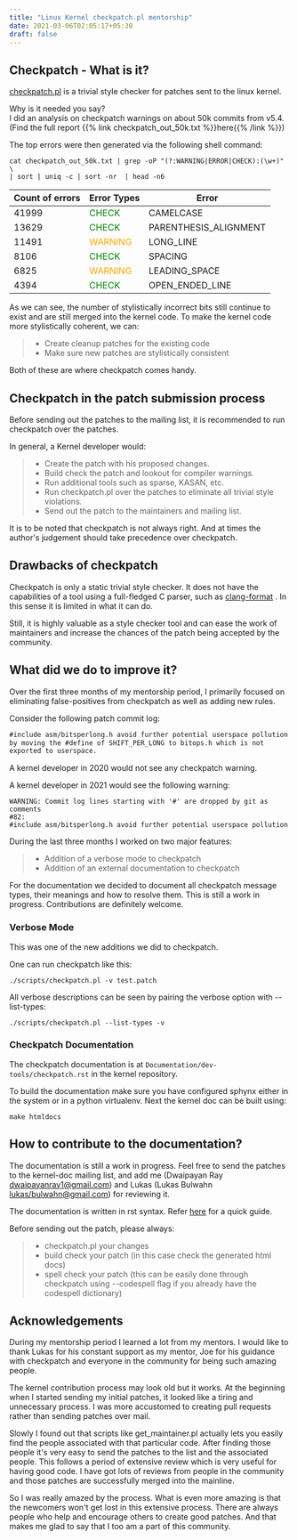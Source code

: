 ```yaml
---
title: "Linux Kernel checkpatch.pl mentorship"
date: 2021-03-06T02:05:17+05:30
draft: false
---
```


## Checkpatch - What is it?
[checkpatch.pl](https://github.com/torvalds/linux/blob/master/scripts/checkpatch.pl)
is a trivial style checker for patches sent to the linux kernel.

Why is it needed you say?</br>
I did an analysis on checkpatch warnings on about 50k commits from v5.4.</br>
(Find the full report {{% link checkpatch_out_50k.txt %}}here{{% /link %}})

The top errors were then generated via the following shell command:
```/bin/bash
cat checkpatch_out_50k.txt | grep -oP "(?:WARNING|ERROR|CHECK):(\w+)" \
| sort | uniq -c | sort -nr  | head -n6
```

Count of errors | Error Types | Error
----------------|-------------|------
41999 | <span style="color:green">CHECK</span> | CAMELCASE
13629 | <span style="color:green">CHECK</span> | PARENTHESIS_ALIGNMENT
11491 | <span style="color:orange">WARNING</span> | LONG_LINE
8106 | <span style="color:green">CHECK</span> | SPACING
6825 | <span style="color:orange">WARNING</span> | LEADING_SPACE
4394 | <span style="color:green">CHECK</span> | OPEN_ENDED_LINE

As we can see, the number of stylistically incorrect bits still continue
to exist and are still merged into the kernel code. To make the kernel
code more stylistically coherent, we can:

> - Create cleanup patches for the existing code
> - Make sure new patches are stylistically consistent

Both of these are where checkpatch comes handy.

## Checkpatch in the patch submission process

Before sending out the patches to the mailing list, it is recommended to
run checkpatch over the patches.

In general, a Kernel developer would:

> - Create the patch with his proposed changes.
> - Build check the patch and lookout for compiler warnings.
> - Run additional tools such as sparse, KASAN, etc.
> - Run checkpatch.pl over the patches to eliminate all trivial style violations.
> - Send out the patch to the maintainers and mailing list.


It is to be noted that checkpatch is not always right. And at times the
author's judgement should take precedence over checkpatch.

## Drawbacks of checkpatch

Checkpatch is only a static trivial style checker. It does not have the
capabilities of a tool using a full-fledged C parser, such as
[clang-format](https://www.kernel.org/doc/html/latest/process/clang-format.html)
. In this sense it is limited in what it can do.

Still, it is highly valuable as a style checker tool and can ease the work of maintainers and increase the chances of the patch being accepted by the community.

## What did we do to improve it?

Over the first three months of my mentorship period, I primarily focused on
eliminating false-positives from checkpatch as well as adding new rules.

Consider the following patch commit log:

```diff
#include asm/bitsperlong.h avoid further potential userspace pollution
by moving the #define of SHIFT_PER_LONG to bitops.h which is not
exported to userspace.
```

A kernel developer in 2020 would not see any checkpatch warning.

A kernel developer in 2021 would see the following warning:
```\bin\bash
WARNING: Commit log lines starting with '#' are dropped by git as comments
#82: 
#include asm/bitsperlong.h avoid further potential userspace pollution
```

During the last three months I worked on two major features:

> - Addition of a verbose mode to checkpatch
> - Addition of an external documentation to checkpatch

For the documentation we decided to document all checkpatch message types,
their meanings and how to resolve them. This is still a work in progress.
Contributions are definitely welcome.

### Verbose Mode

This was one of the new additions we did to checkpatch.

One can run checkpatch like this:

```/bin/bash
./scripts/checkpatch.pl -v test.patch
```

All verbose descriptions can be seen by pairing the verbose option
with --list-types:

```/bin/bash
./scripts/checkpatch.pl --list-types -v
```

### Checkpatch Documentation

The checkpatch documentation is at `Documentation/dev-tools/checkpatch.rst`
in the kernel repository.

To build the documentation make sure you have configured sphynx
either in the system or in a python virtualenv. Next the kernel
doc can be built using:

```/bin/bash
make htmldocs
```

## How to contribute to the documentation?

The documentation is still a work in progress. Feel free to send
the patches to the kernel-doc mailing list, and add me
(Dwaipayan Ray <dwaipayanray1@gmail.com>) and Lukas (Lukas Bulwahn <lukas/bulwahn@gmail.com>)
for reviewing it.

The documentation is written in rst syntax. Refer
[here](http://openalea.gforge.inria.fr/doc/openalea/doc/_build/html/source/sphinx/rest_syntax.html) for a quick guide.

Before sending out the patch, please always:

> - checkpatch.pl your changes
> - build check your patch (in this case check the generated html docs)
> - spell check your patch (this can be easily done through checkpatch
>   using --codespell flag if you already have the codespell dictionary)

## Acknowledgements

During my mentorship period I learned a lot from my mentors. 
I would like to thank Lukas for his constant support as my mentor,
Joe for his guidance with checkpatch and everyone in the community for being
such amazing people.

The kernel contribution process may look old but it works. At the beginning
when I started sending my initial patches, it looked like a tiring and
unnecessary process. I was more accustomed to creating pull requests rather
than sending patches over mail.

Slowly I found out that scripts like get_maintainer.pl actually lets you easily
find the people associated with that particular code. After finding those
people it's very easy to send the patches to the list and the associated
people. This follows a period of extensive review which is very useful for
having good code. I have got lots of reviews from people in the community
and those patches are successfully merged into the mainline.

So I was really amazed by the process. What is even more amazing is that the
newcomers won't get lost in this extensive process. There are always
people who help and encourage others to create good patches. And that
makes me glad to say that I too am a part of this community.
